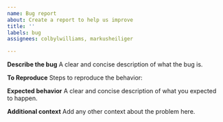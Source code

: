 ```yaml
---
name: Bug report
about: Create a report to help us improve
title: ''
labels: bug
assignees: colbylwilliams, markusheiliger

---
```


**Describe the bug**
A clear and concise description of what the bug is.

**To Reproduce**
Steps to reproduce the behavior:

**Expected behavior**
A clear and concise description of what you expected to happen.

**Additional context**
Add any other context about the problem here.

